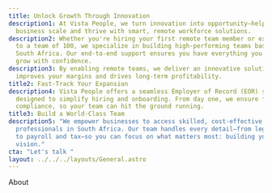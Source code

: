 ```yaml
---
title: Unlock Growth Through Innovation
description1: At Vista People, we turn innovation into opportunity—helping your
  business scale and thrive with smart, remote workforce solutions.
description2: Whether you're hiring your first remote team member or expanding
  to a team of 100, we specialize in building high-performing teams based in
  South Africa. Our end-to-end support ensures you have everything you need to
  grow with confidence.
description3: By enabling remote teams, we deliver an innovative solution that
  improves your margins and drives long-term profitability.
title2: Fast-Track Your Expansion
description4: Vista People offers a seamless Employer of Record (EOR) solution
  designed to simplify hiring and onboarding. From day one, we ensure full
  compliance, so your team can hit the ground running.
title3: Build a World-Class Team
description5: "We empower businesses to access skilled, cost-effective
  professionals in South Africa. Our team handles every detail—from legal and HR
  to payroll and tax—so you can focus on what matters most: building your
  vision."
cta: "Let's talk "
layout: ../../../layouts/General.astro
---
```

About